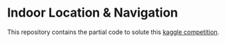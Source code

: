 # Indoor Location & Navigation
This repository contains the partial code to solute this [kaggle competition](https://www.kaggle.com/c/indoor-location-navigation).


